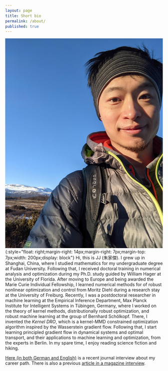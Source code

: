 ```yaml
---
layout: page
title: Short bio
permalink: /about/
published: true
---
```

![jjzhu](/images/jzhu-photo.jpg){:style="float: right;margin-right: 14px;margin-right: 7px;margin-top: 7px;width: 200px;display: block"}
Hi, this is JJ (朱家傑). I grew up in Shanghai, China, where I studied mathematics for my undergraduate degree at Fudan University. Following that, I received doctoral training in numerical analysis and optimization during my Ph.D. study guided by William Hager at the University of Florida. After moving to Europe and being awarded the Marie Curie Individual Fellowship, I learned numerical methods for of robust nonlinear optimization and control from Moritz Diehl during a research stay at the University of Freiburg. Recently, I was a postdoctoral researcher in machine learning at the Empirical Inference Department, Max Planck Institute for Intelligent Systems in Tübingen, Germany, where I worked on the theory of kernel methods, distributionally robust optimization, and robust machine learning at the group of Bernhard Schölkopf. There, I invented the *Kernel DRO*, which is a kernel-MMD constrained optimization algorithm inspired by the Wasserstein gradient flow. Following that, I start learning principled gradient flow in dynamical systems and optimal transport, and their applications to machine learning and optimization, from the experts in Berlin. In my spare time, I enjoy reading science fiction and hiking.

[Here (in both German and English)](https://jj-zhu.github.io/file/fvb-journal-interview.pdf) is a recent journal interview about my career path.
There is also a previous [article in a magazine interview](https://www.mariecuriealumni.eu/mcaa-magazine/february-2019/innovative-technologies/european-approach-artificial-intelligence).
